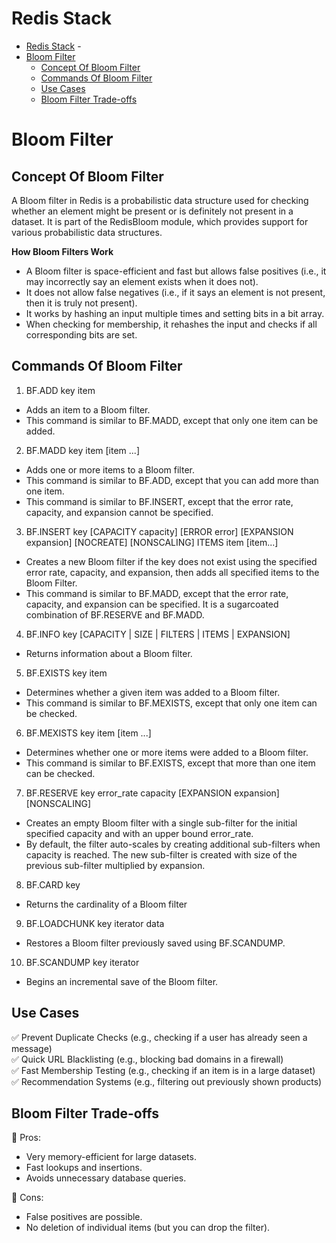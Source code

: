 # Redis Stack

- [Redis Stack](#redis-stack)
      - [](#)
- [Bloom Filter](#bloom-filter)
  - [Concept Of Bloom Filter](#concept-of-bloom-filter)
  - [Commands Of Bloom Filter](#commands-of-bloom-filter)
  - [Use Cases](#use-cases)
  - [Bloom Filter Trade-offs](#bloom-filter-trade-offs)


# Bloom Filter

## Concept Of Bloom Filter  

A Bloom filter in Redis is a probabilistic data structure used for checking whether an element might be present or is definitely not present in a dataset. It is part of the RedisBloom module, which provides support for various probabilistic data structures.  

**How Bloom Filters Work**  
- A Bloom filter is space-efficient and fast but allows false positives (i.e., it may incorrectly say an element exists when it does not).
- It does not allow false negatives (i.e., if it says an element is not present, then it is truly not present).
- It works by hashing an input multiple times and setting bits in a bit array.
- When checking for membership, it rehashes the input and checks if all corresponding bits are set.

## Commands Of Bloom Filter  

1. BF.ADD key item  
- Adds an item to a Bloom filter.
- This command is similar to BF.MADD, except that only one item can be added.

2. BF.MADD key item [item ...]  
- Adds one or more items to a Bloom filter.
- This command is similar to BF.ADD, except that you can add more than one item.
- This command is similar to BF.INSERT, except that the error rate, capacity, and expansion cannot be specified.

3. BF.INSERT key [CAPACITY capacity] [ERROR error] [EXPANSION expansion] [NOCREATE] [NONSCALING] ITEMS item [item...]   
- Creates a new Bloom filter if the key does not exist using the specified error rate, capacity, and expansion, then adds all specified items to the Bloom Filter.
- This command is similar to BF.MADD, except that the error rate, capacity, and expansion can be specified. It is a sugarcoated combination of BF.RESERVE and BF.MADD.

4. BF.INFO key [CAPACITY | SIZE | FILTERS | ITEMS | EXPANSION]
- Returns information about a Bloom filter.

5. BF.EXISTS key item  
- Determines whether a given item was added to a Bloom filter.  
- This command is similar to BF.MEXISTS, except that only one item can be checked.  

6. BF.MEXISTS key item [item ...]  
- Determines whether one or more items were added to a Bloom filter.
- This command is similar to BF.EXISTS, except that more than one item can be checked.

7. BF.RESERVE key error_rate capacity [EXPANSION expansion] [NONSCALING]
- Creates an empty Bloom filter with a single sub-filter for the initial specified capacity and with an upper bound error_rate.
- By default, the filter auto-scales by creating additional sub-filters when capacity is reached. The new sub-filter is created with size of the previous sub-filter multiplied by expansion.

8. BF.CARD key
- Returns the cardinality of a Bloom filter  

9. BF.LOADCHUNK key iterator data  
- Restores a Bloom filter previously saved using BF.SCANDUMP.

10. BF.SCANDUMP key iterator
- Begins an incremental save of the Bloom filter.

## Use Cases
✅ Prevent Duplicate Checks (e.g., checking if a user has already seen a message)  
✅ Quick URL Blacklisting (e.g., blocking bad domains in a firewall)  
✅ Fast Membership Testing (e.g., checking if an item is in a large dataset)  
✅ Recommendation Systems (e.g., filtering out previously shown products)  

## Bloom Filter Trade-offs
🔹 Pros:  
- Very memory-efficient for large datasets.
- Fast lookups and insertions.
- Avoids unnecessary database queries.

🔹 Cons:  
- False positives are possible.
- No deletion of individual items (but you can drop the filter).
